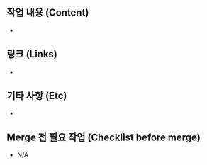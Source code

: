 ## 작업 내용 (Content)
- 

## 링크 (Links)
- 

## 기타 사항 (Etc)
- 

## Merge 전 필요 작업 (Checklist before merge)
- N/A
